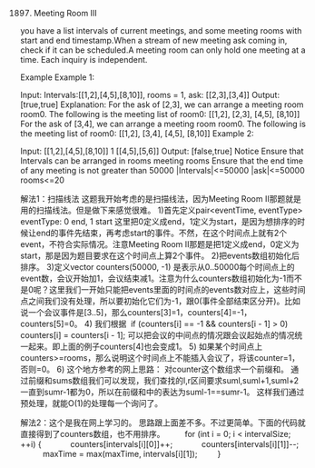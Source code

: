 1897. Meeting Room III

you have a list intervals of current meetings, and some meeting rooms with start and end timestamp.When a stream of new meeting ask coming in, check if it can be scheduled.A meeting room can only hold one meeting at a time. Each inquiry is independent.

Example
Example 1:

Input:
Intervals:[[1,2],[4,5],[8,10]], rooms = 1, ask: [[2,3],[3,4]]
Output: [true,true]
Explanation:
For the ask of [2,3], we can arrange a meeting room room0.
The following is the meeting list of room0:
[[1,2], [2,3], [4,5], [8,10]]
For the ask of [3,4], we can arrange a meeting room room0.
The following is the meeting list of room0:
[[1,2], [3,4], [4,5], [8,10]]
Example 2:

Input:
[[1,2],[4,5],[8,10]]
1
[[4,5],[5,6]]
Output:
[false,true]
Notice
Ensure that Intervals can be arranged in rooms meeting rooms
Ensure that the end time of any meeting is not greater than 50000
|Intervals|<=50000
|ask|<=50000
rooms<=20



解法1：扫描线法
这题我开始考虑的是扫描线法，因为Meeting Room II那题就是用的扫描线法。但是做下来感觉很难。
1)首先定义pair<eventTime, eventType> eventType: 0 end, 1 start
这里把0定义成end，1定义为start，是因为想排序的时候让end的事件先结束，再考虑start的事件。不然，在这个时间点上就有2个event，不符合实际情况。注意Meeting Room II那题是把1定义成end，0定义为start，那是因为题目要求在这个时间点上算2个事件。
2)把events数组初始化后排序。
3)定义vector<int> counters(50000, -1) 是表示从0..50000每个时间点上的event数，会议开始加1，会议结束减1。注意为什么counters数组初始化为-1而不是0呢？这里我们一开始只能把events里面的时间点的events数对应上，这些时间点之间我们没有处理，所以要初始化它们为-1，跟0(事件全部结束区分开)。比如说一个会议事件是[3..5]，那么counters[3]=1，counters[4]=-1， counters[5]=0。
4) 我们根据 
if (counters[i] == -1 && counters[i - 1] > 0) counters[i] = counters[i - 1];
可以把会议的中间点的情况跟会议起始点的情况统一起来。即上面的例子counters[4]也会变成1。
5) 如果某个时间点上counters>=rooms，那么说明这个时间点上不能插入会议了，将该counter=1，否则=0。
6) 这个地方参考的网上思路：
对counter这个数组求一个前缀和。 通过前缀和sums数组我们可以发现，我们查找的l,r区间要求suml,suml+1,suml+2一直到sumr-1都为0，所以在前缀和中的表达为suml-1==sumr-1。 这样我们通过预处理，就能O(1)的处理每一个询问了。

解法2：这个是我在网上学习的。
思路跟上面差不多。不过更简单。下面的代码就直接得到了counters数组，也不用排序。
        for (int i = 0; i < intervalSize; ++i) {
            counters[intervals[i][0]]++;
            counters[intervals[i][1]]--;
            maxTime = max(maxTime, intervals[i][1]);
        }